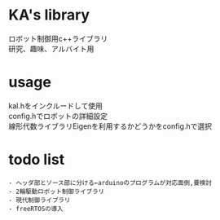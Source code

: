 # KA's library
ロボット制御用c++ライブラリ  
研究、趣味、アルバイト用  
# usage
kal.hをインクルードして使用  
config.hでロボットの詳細設定  
線形代数ライブラリEigenを利用するかどうかをconfig.hで選択  
# todo list
    - ヘッダ部とソース部に分ける←arduinoのプログラムが対応面倒,要検討
    - 2輪駆動ロボット制御ライブラリ
    - 現代制御ライブラリ
    - freeRTOSの導入


